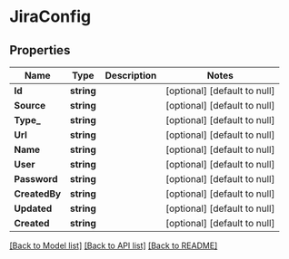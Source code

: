 # JiraConfig

## Properties
Name | Type | Description | Notes
------------ | ------------- | ------------- | -------------
**Id** | **string** |  | [optional] [default to null]
**Source** | **string** |  | [optional] [default to null]
**Type_** | **string** |  | [optional] [default to null]
**Url** | **string** |  | [optional] [default to null]
**Name** | **string** |  | [optional] [default to null]
**User** | **string** |  | [optional] [default to null]
**Password** | **string** |  | [optional] [default to null]
**CreatedBy** | **string** |  | [optional] [default to null]
**Updated** | **string** |  | [optional] [default to null]
**Created** | **string** |  | [optional] [default to null]

[[Back to Model list]](../README.md#documentation-for-models) [[Back to API list]](../README.md#documentation-for-api-endpoints) [[Back to README]](../README.md)


